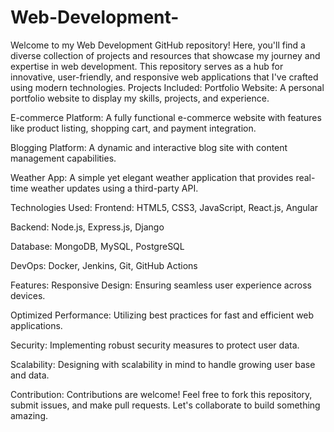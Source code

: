 # Web-Development-
Welcome to my Web Development GitHub repository! Here, you'll find a diverse collection of projects and resources that showcase my journey and expertise in web development. This repository serves as a hub for innovative, user-friendly, and responsive web applications that I've crafted using modern technologies.
Projects Included:
Portfolio Website: A personal portfolio website to display my skills, projects, and experience.

E-commerce Platform: A fully functional e-commerce website with features like product listing, shopping cart, and payment integration.

Blogging Platform: A dynamic and interactive blog site with content management capabilities.

Weather App: A simple yet elegant weather application that provides real-time weather updates using a third-party API.

Technologies Used:
Frontend: HTML5, CSS3, JavaScript, React.js, Angular

Backend: Node.js, Express.js, Django

Database: MongoDB, MySQL, PostgreSQL

DevOps: Docker, Jenkins, Git, GitHub Actions

Features:
Responsive Design: Ensuring seamless user experience across devices.

Optimized Performance: Utilizing best practices for fast and efficient web applications.

Security: Implementing robust security measures to protect user data.

Scalability: Designing with scalability in mind to handle growing user base and data.

Contribution:
Contributions are welcome! Feel free to fork this repository, submit issues, and make pull requests. Let's collaborate to build something amazing.
